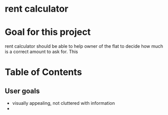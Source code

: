 # rent calculator

# Goal for this project 

rent calculator should be able to help owner of the flat to decide how much is a correct amount to ask for. This


# Table of Contents

## User goals

- visually appealing, not cluttered with information
- 